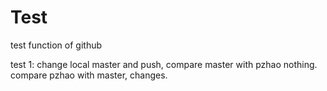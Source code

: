 # Test
test function of github

test 1: change local master and push,
compare master with pzhao nothing.
compare pzhao with master, changes.